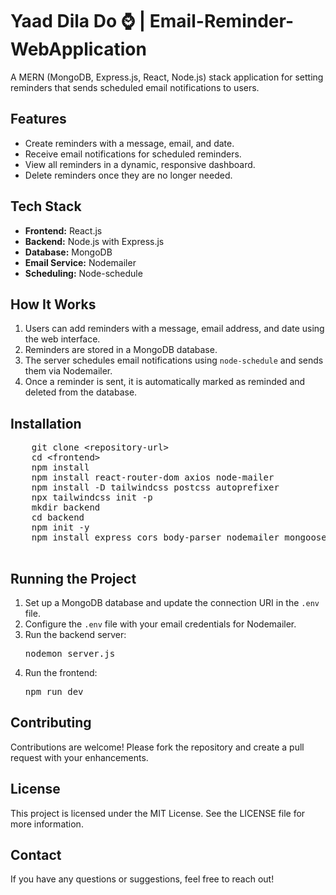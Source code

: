   <h1>Yaad Dila Do ⌚ | Email-Reminder-WebApplication</h1>
    <p>A MERN (MongoDB, Express.js, React, Node.js) stack application for setting reminders that sends scheduled email notifications to users.</p>
    <h2>Features</h2>
    <ul>
        <li>Create reminders with a message, email, and date.</li>
        <li>Receive email notifications for scheduled reminders.</li>
        <li>View all reminders in a dynamic, responsive dashboard.</li>
        <li>Delete reminders once they are no longer needed.</li>
    </ul>
    <h2>Tech Stack</h2>
    <ul>
        <li><strong>Frontend:</strong> React.js</li>
        <li><strong>Backend:</strong> Node.js with Express.js</li>
        <li><strong>Database:</strong> MongoDB</li>
        <li><strong>Email Service:</strong> Nodemailer</li>
        <li><strong>Scheduling:</strong> Node-schedule</li>
    </ul>
    <h2>How It Works</h2>
    <ol>
        <li>Users can add reminders with a message, email address, and date using the web interface.</li>
        <li>Reminders are stored in a MongoDB database.</li>
        <li>The server schedules email notifications using <code>node-schedule</code> and sends them via Nodemailer.</li>
        <li>Once a reminder is sent, it is automatically marked as reminded and deleted from the database.</li>
    </ol>
    <h2>Installation</h2>
    <pre>
    git clone &lt;repository-url&gt;
    cd &lt;frontend&gt;
    npm install
    npm install react-router-dom axios node-mailer
    npm install -D tailwindcss postcss autoprefixer
    npx tailwindcss init -p
    mkdir backend
    cd backend
    npm init -y
    npm install express cors body-parser nodemailer mongoose bcrypt jsonwebtoken dotenv nodemon
    </pre>
    <h2>Running the Project</h2>
    <ol>
        <li>Set up a MongoDB database and update the connection URI in the <code>.env</code> file.</li>
        <li>Configure the <code>.env</code> file with your email credentials for Nodemailer.</li>
        <li>Run the backend server:</li>
        <pre>nodemon server.js</pre>
        <li>Run the frontend:</li>
        <pre>npm run dev</pre>
    </ol>
    <h2>Contributing</h2>
    <p>Contributions are welcome! Please fork the repository and create a pull request with your enhancements.</p>
    <h2>License</h2>
    <p>This project is licensed under the MIT License. See the LICENSE file for more information.</p>
    <h2>Contact</h2>
    <p>If you have any questions or suggestions, feel free to reach out!</p>


